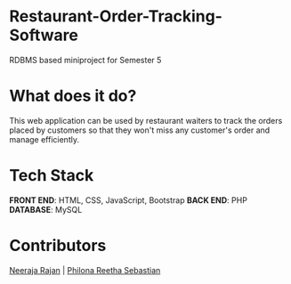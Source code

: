 # Restaurant-Order-Tracking-Software
RDBMS based miniproject for Semester 5

# What does it do?
This web application can be used by restaurant waiters to track the orders placed by customers so that they won't miss any customer's order and manage efficiently.

# Tech Stack
**FRONT END**: HTML, CSS, JavaScript, Bootstrap
**BACK END**: PHP
**DATABASE**: MySQL

# Contributors
[Neeraja Rajan](https://github.com/Neeraja-Rajan) | [Philona Reetha Sebastian](https://github.com/philona123) 
